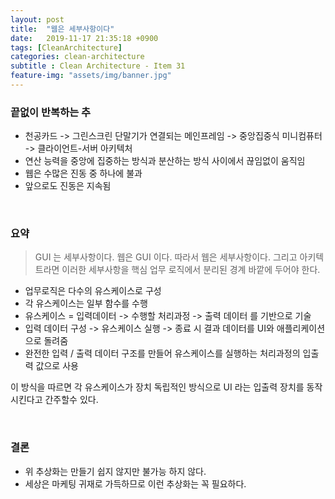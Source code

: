 ```yaml
---
layout: post
title:  "웹은 세부사항이다"
date:   2019-11-17 21:35:18 +0900
tags: [CleanArchitecture]
categories: clean-architecture
subtitle : Clean Architecture - Item 31
feature-img: "assets/img/banner.jpg"
---
```


### 끝없이 반복하는 추

- 천공카드 -> 그린스크린 단말기가 연결되는 메인프레임 -> 중앙집중식 미니컴퓨터 -> 클라이언트-서버 아키텍처
- 연산 능력을 중앙에 집중하는 방식과 분산하는 방식 사이에서 끊임없이 움직임
- 웹은 수많은 진동 중 하나에 불과
- 앞으로도 진동은 지속됨

<br>

<!-- more -->

### 요약

> GUI 는 세부사항이다. 웹은 GUI 이다. 따라서 웹은 세부사항이다. 그리고 아키텍트라면 이러한 세부사항을 핵심 업무 로직에서 분리된 경계 바깥에 두어야 한다.

- 업무로직은 다수의 유스케이스로 구성
- 각 유스케이스는 일부 함수를 수행 
- 유스케이스 = 입력데이터 -> 수행할 처리과정 -> 출력 데이터 를 기반으로 기술 
- 입력 데이터 구성 -> 유스케이스 실행 -> 종료 시 결과 데이터를 UI와 애플리케이션으로 돌려줌
- 완전한 입력 / 출력 데이터 구조를 만들어 유스케이스를 실행하는 처리과정의 입출력 값으로 사용

이 방식을 따르면 각 유스케이스가 장치 독립적인 방식으로 UI 라는 입출력 장치를 동작시킨다고 간주할수 있다. 

<br>

### 결론

- 위 추상화는 만들기 쉽지 않지만 불가능 하지 않다. 
- 세상은 마케팅 귀재로 가득하므로 이런 추상화는 꼭 필요하다.